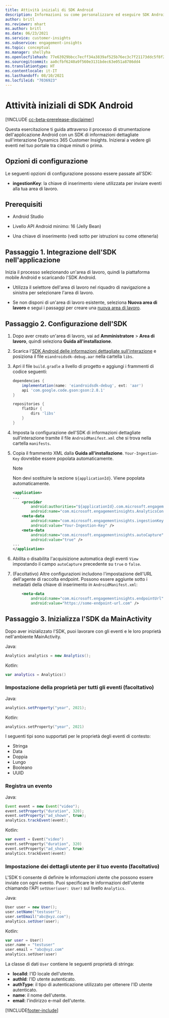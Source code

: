 ```yaml
---
title: Attività iniziali di SDK Android
description: Informazioni su come personalizzare ed eseguire SDK Android
author: britl
ms.reviewer: mhart
ms.author: britl
ms.date: 06/23/2021
ms.service: customer-insights
ms.subservice: engagement-insights
ms.topic: conceptual
ms.manager: shellyha
ms.openlocfilehash: 77e63929bbcc7ecff34a3839af525b76ec3c7f21173ddc5f8f2d69f11c25c441
ms.sourcegitcommit: aa0cfbf6240a9f560e3131bdec63e051a8786dd4
ms.translationtype: HT
ms.contentlocale: it-IT
ms.lasthandoff: 08/10/2021
ms.locfileid: "7036923"
---
```

# <a name="get-started-with-the-android-sdk"></a>Attività iniziali di SDK Android

[!INCLUDE [cc-beta-prerelease-disclaimer](includes/cc-beta-prerelease-disclaimer.md)]

Questa esercitazione ti guida attraverso il processo di strumentazione dell'applicazione Android con un SDK di informazioni dettagliate sull'interazione Dynamics 365 Customer Insights. Inizierai a vedere gli eventi nel tuo portale tra cinque minuti o prima.

## <a name="configuration-options"></a>Opzioni di configurazione
Le seguenti opzioni di configurazione possono essere passate all'SDK:

- **ingestionKey**: la chiave di inserimento viene utilizzata per inviare eventi alla tua area di lavoro.

## <a name="prerequisites"></a>Prerequisiti

- Android Studio

- Livello API Android minimo: 16 (Jelly Bean)

- Una chiave di inserimento (vedi sotto per istruzioni su come ottenerla)

## <a name="step-1-integrate-the-sdk-into-your-application"></a>Passaggio 1. Integrazione dell'SDK nell'applicazione
Inizia il processo selezionando un'area di lavoro, quindi la piattaforma mobile Android e scaricando l'SDK Android.

- Utilizza il selettore dell'area di lavoro nel riquadro di navigazione a sinistra per selezionare l'area di lavoro.

- Se non disponi di un'area di lavoro esistente, seleziona **Nuova area di lavoro** e segui i passaggi per creare una [nuova area di lavoro](create-workspace.md).

## <a name="step-2-configure-the-sdk"></a>Passaggio 2. Configurazione dell'SDK

1. Dopo aver creato un'area di lavoro, vai ad **Amministratore** > **Area di lavoro**, quindi seleziona **Guida all'installazione**. 

1. Scarica l'[SDK Android delle informazioni dettagliate sull'interazione](https://download.pi.dynamics.com/sdk/EI-SDKs/ei-android-sdk.zip) e posiziona il file `eiandroidsdk-debug.aar` nella cartella `libs`.

1. Apri il file `build.gradle` a livello di progetto e aggiungi i frammenti di codice seguenti:
    ```gradle
    dependencies {
        implementation(name: 'eiandroidsdk-debug', ext: 'aar')
        api 'com.google.code.gson:gson:2.8.1'
    }

    repositories {
        flatDir {
            dirs 'libs'
        }
    }
    ```

1. Imposta la configurazione dell'SDK di informazioni dettagliate sull'interazione tramite il file `AndroidManifest.xml` che si trova nella cartella `manifests`. 
1. Copia il frammento XML dalla **Guida all'installazione**. `Your-Ingestion-Key` dovrebbe essere popolata automaticamente.

   > [!NOTE]
   > Non devi sostituire la sezione `${applicationId}`. Viene popolata automaticamente.
   

   ```xml
   <application>
   ...
       <provider
           android:authorities="${applicationId}.com.microsoft.engagementinsights.AnalyticsContentProvider"
           android:name="com.microsoft.engagementinsights.AnalyticsContentProvider" />
       <meta-data
           android:name="com.microsoft.engagementinsights.ingestionKey"
           android:value="Your-Ingestion-Key" />
       <meta-data
           android:name="com.microsoft.engagementinsights.autoCapture"
           android:value="true" />
   ...
   </application>
   ```

1. Abilita o disabilita l'acquisizione automatica degli eventi `View` impostando il campo `autoCapture` precedente su `true` o `false`.

1. (Facoltativo) Altre configurazioni includono l'impostazione dell'URL dell'agente di raccolta endpoint. Possono essere aggiunte sotto i metadati della chiave di inserimento in `AndroidManifest.xml`:
    ```xml
        <meta-data
            android:name="com.microsoft.engagementinsights.endpointUrl"
            android:value="https://some-endpoint-url.com" />
    ```

## <a name="step-3-initialize-the-sdk-from-mainactivity"></a>Passaggio 3. Inizializza l'SDK da MainActivity 

Dopo aver inizializzato l'SDK, puoi lavorare con gli eventi e le loro proprietà nell'ambiente MainActivity.

    
Java:
```java
Analytics analytics = new Analytics();
```

Kotlin:
```kotlin
var analytics = Analytics()
```

### <a name="set-property-for-all-events-optional"></a>Impostazione della proprietà per tutti gli eventi (facoltativo)
    
Java:
```java
analytics.setProperty("year", 2021);
```

Kotlin:
```kotlin
analytics.setProperty("year", 2021)
```

I seguenti tipi sono supportati per le proprietà degli eventi di contesto:
- Stringa
- Data
- Doppia
- Lungo
- Booleano
- UUID

### <a name="track-an-event"></a>Registra un evento

Java:
```java
Event event = new Event("video");
event.setProperty("duration", 320);
event.setProperty("ad_shown", true);
analytics.trackEvent(event);
```

Kotlin:
```kotlin
var event = Event("video")
event.setProperty("duration", 320)
event.setProperty("ad_shown", true)
analytics.trackEvent(event)
```

### <a name="set-user-details-for-your-event-optional"></a>Impostazione dei dettagli utente per il tuo evento (facoltativo)

L'SDK ti consente di definire le informazioni utente che possono essere inviate con ogni evento. Puoi specificare le informazioni dell'utente chiamando l'API `setUser(user: User)` sul livello `Analytics`.

Java:
```java
User user = new User();
user.setName("testuser");
user.setEmail("abc@xyz.com");
analytics.setUser(user);
```

Kotlin:
```kotlin
var user = User()
user.name = "testuser"
user.email = "abc@xyz.com"
analytics.setUser(user)
```

La classe di dati `User` contiene le seguenti proprietà di stringa:

- **localId**: l'ID locale dell'utente.
- **authId**: l'ID utente autenticato.
- **authType**: il tipo di autenticazione utilizzato per ottenere l'ID utente autenticato.
- **name**: il nome dell'utente.
- **email**: l'indirizzo e-mail dell'utente.

[!INCLUDE[footer-include](../includes/footer-banner.md)]
